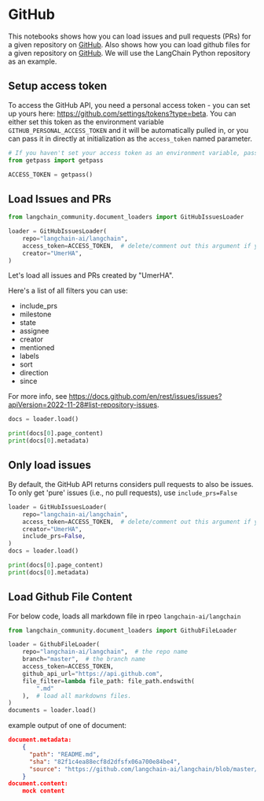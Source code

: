 # GitHub

This notebooks shows how you can load issues and pull requests (PRs) for a given repository on [GitHub](https://github.com/). Also shows how you can load github files for a given repository on [GitHub](https://github.com/). We will use the LangChain Python repository as an example.

## Setup access token

To access the GitHub API, you need a personal access token - you can set up yours here: https://github.com/settings/tokens?type=beta. You can either set this token as the environment variable ``GITHUB_PERSONAL_ACCESS_TOKEN`` and it will be automatically pulled in, or you can pass it in directly at initialization as the ``access_token`` named parameter.


```python
# If you haven't set your access token as an environment variable, pass it in here.
from getpass import getpass

ACCESS_TOKEN = getpass()
```

## Load Issues and PRs


```python
from langchain_community.document_loaders import GitHubIssuesLoader
```


```python
loader = GitHubIssuesLoader(
    repo="langchain-ai/langchain",
    access_token=ACCESS_TOKEN,  # delete/comment out this argument if you've set the access token as an env var.
    creator="UmerHA",
)
```

Let's load all issues and PRs created by "UmerHA".

Here's a list of all filters you can use:
- include_prs
- milestone
- state
- assignee
- creator
- mentioned
- labels
- sort
- direction
- since

For more info, see https://docs.github.com/en/rest/issues/issues?apiVersion=2022-11-28#list-repository-issues.


```python
docs = loader.load()
```


```python
print(docs[0].page_content)
print(docs[0].metadata)
```

## Only load issues

By default, the GitHub API returns considers pull requests to also be issues. To only get 'pure' issues (i.e., no pull requests), use `include_prs=False`


```python
loader = GitHubIssuesLoader(
    repo="langchain-ai/langchain",
    access_token=ACCESS_TOKEN,  # delete/comment out this argument if you've set the access token as an env var.
    creator="UmerHA",
    include_prs=False,
)
docs = loader.load()
```


```python
print(docs[0].page_content)
print(docs[0].metadata)
```

## Load Github File Content

For below code, loads all markdown file in rpeo `langchain-ai/langchain`


```python
from langchain_community.document_loaders import GithubFileLoader
```


```python
loader = GithubFileLoader(
    repo="langchain-ai/langchain",  # the repo name
    branch="master",  # the branch name
    access_token=ACCESS_TOKEN,
    github_api_url="https://api.github.com",
    file_filter=lambda file_path: file_path.endswith(
        ".md"
    ),  # load all markdowns files.
)
documents = loader.load()
```

example output of one of document: 

```json
document.metadata: 
    {
      "path": "README.md",
      "sha": "82f1c4ea88ecf8d2dfsfx06a700e84be4",
      "source": "https://github.com/langchain-ai/langchain/blob/master/README.md"
    }
document.content:
    mock content
```
